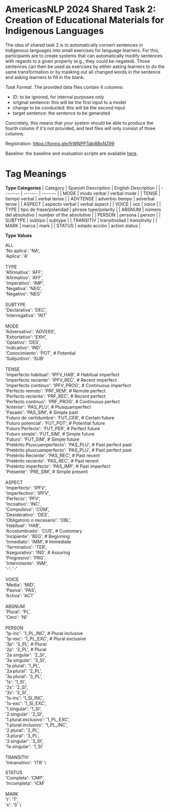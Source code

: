 # AmericasNLP 2024 Shared Task 2: Creation of Educational Materials for Indigenous Languages

The idea of shared task 2 is to automatically convert sentences in Indigenous languages into small exercises for language learners. For this, participants are to create systems that can automatically modify sentences with regards to a given property (e.g., they could be negated). Those sentences can then be used as exercises by either asking learners to do the same transformation or by masking out all changed words in the sentence and asking learners to fill in the blank.

*Task Format*. The provided data files contain 4 columns:
- ID: to be ignored, for internal purposes only
- original sentence: this will be the first input to a model
- change to be conducted: this will be the second input 
- target sentence: the sentence to be generated

Concretely, this means that your system should be able to produce the fourth column if it's not provided, and test files will only consist of three columns.

Registration: https://forms.gle/frWNPP7abj8BsNZ99

Baseline: the baseline and evaluation scripts are available [here](baseline/).


# Tag Meanings

**Type Categories**
| Category | Spanish Description | English Description |
| -------- | ------- | ------- |
| MODE | modo verbal | verbal mode |
| TENSE | tiempo verbal | verbal tense |
| ADVTENSE | adverbio tiempo | adverbal tense |
| ASPECT | aspecto verbal | verbal aspect |
| VOICE | voz | voice |
| TYPE | tipo de frase/polaridad | phrase type/polarity |
| ABSNUM | número del absolutivo | number of the absolutive |
| PERSON | persona | person |
| SUBTYPE | subtipo | subtype |
| TRANSITIV | transitividad | transitivity |
| MARK | marca | mark |
| STATUS | estado acción | action status |


**Type Values**

ALL \
'No aplica': 'NA', \
'Aplica': 'A' \
 \
TYPE \
'Afirmativa': 'AFF', \
'Afirmativo': 'AFF', \
'Imperativo': 'IMP', \
'Negativa': 'NEG', \
'Negativo': 'NEG' \
 \
SUBTYPE \
'Declarativa': 'DEC', \
'Interrogativa': 'INT' \
 \
MODE \
'Adversativo': 'ADVERS', \
'Exhortativo': 'EXH', \
'Optativo': 'DES', \
'Indicativo': 'IND', \
'Conocimiento': 'POT', # Potential \
'Subjuntivo': 'SUB' \
 \
TENSE \
'Imperfecto habitual': 'IPFV_HAB',        # Habitual imperfect \
'Imperfecto reciente': 'IPFV_REC',        # Recent imperfect \
'Imperfecto continuo': 'IPFV_PROG',        # Continuous imperfect \
'Perfecto remoto': 'PRF_REM',            # Remote perfect \
'Perfecto reciente': 'PRF_REC',          # Recent perfect \
'Perfecto continuo': 'PRF_PROG',          # Continuous perfect \
'Anterior': 'PAS_PLU',                       # Plusquamperfect \
'Pasado': 'PAS_SIM',                       # Simple past \
'Futuro de certidumbre': 'FUT_CER',      # Certain future \
'Futuro potencial': 'FUT_POT',            # Potential future \
'Futuro Perfecto': 'FUT_PER',            # Perfect future \
'Futuro simple': 'FUT_SIM',            # Simple future \
'Futuro': 'FUT_SIM',            # Simple future \
'Pretérito Pluscuamperfecto': 'PAS_PLU', # Past perfect past \
'Pretérito pluscuamperfecto': 'PAS_PLU', # Past perfect past \
'Pretérito Reciente': 'PAS_REC',         # Past recent \
'Pretérito reciente': 'PAS_REC',         # Past recent \
'Pretérito imperfecto': 'PAS_IMP',       # Past imperfect \
'Presente': 'PRE_SIM',                       # Simple present \
 \
ASPECT \
'Imperfecto': 'IPFV', \
'Imperfectivo': 'IPFV', \
'Perfecto': 'PFV', \
'Incoativo': 'INC', \
'Compulsivo': 'COM', \
'Desiderativo': 'DES', \
'Obligatorio o necesario': 'OBL', \
'Habitual': 'HAB', \
'Acostumbrado': 'CUS', # Customary \
'Incipiente': 'BEG', # Beginning \
'Inmediato': 'IMM', # Immediate \
'Terminativo': 'TER', \
'Asegurativo': 'INS', # Assuring \
'Progresivo': 'PRG', \
'Intermitente': 'INM', \
'-': '-' \
 \
VOICE \
'Media': 'MID', \
'Pasiva': 'PAS', \
'Activa': 'ACT' \
 \
ABSNUM \
'Plural': 'PL', \
'Cero': 'NI' \
 \
PERSON \
'1p-inc': '1_PL_INC', # Plural inclusive \
'1p-exc': '1_PL_EXC', # Plural exclusive \
'3p': '3_PL', # Plural \
'2p': '2_PL', # Plural \
'2a singular': '2_SI', \
'3a singular': '3_SI', \
'1a plural': '1_PL', \
'2a plural': '2_PL', \
'3a plural': '3_PL', \
'1s': '1_SI', \
'2s': '2_SI', \
'3s': '3_SI', \
'1s-inc': '1_SI_INC', \
'1s-exc': '1_SI_EXC', \
'1.singular': '1_SI', \
'2.singular': '2_SI', \
'1.plural.exclusivo': '1_PL_EXC', \
'1.plural.inclusivo': '1_PL_INC', \
'2.plural': '2_PL', \
'3.plural': '3_PL', \
'3.singular': '3_SI', \
'1a singular': '1_SI' \
 \
TRANSITIV \
'Intransitivo': 'ITR' \

STATUS \
'Completa': 'CMP', \
'Incompleta': 'ICM' \
 \
MARK \
't': 'T', \
's': 'S' \
